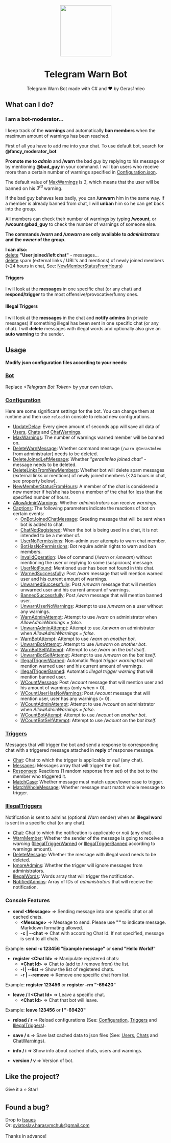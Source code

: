 <p align="center">
  <img width="160" src="https://user-images.githubusercontent.com/67554762/171271199-bde4b277-b109-4aa4-ae6c-00546d844847.png">
</p>
<h1 align="center">Telegram Warn Bot</h1>
<p align="center">
  Telegram Warn Bot made with C# and &hearts; by Geras1mleo
</p>

## What can I do?
### I am a bot-moderator...
I keep track of the **warnings** and automatically **ban members** when the maximum amount of warnings has been reached.

First of all you have to add me into your chat. To use default bot, search for **@fancy_moderator_bot**

**Promote me to _admin_** and **/warn** the bad guy by replying to his message or by mentioning **@bad_guy** in your command.
I will ban users who receive more than a certain number of warnings specified in [Configuration.json](TelegramWarnBot/Configuration/Configuration.json#L3).

The default value of [MaxWarnings](TelegramWarnBot/Configuration/Configuration.json#L3) is *3*, which means that the user will be banned on his *3<sup>rd</sup>* warning.

If the bad guy behaves less badly, you can **/unwarn** him in the same way. If a member is already banned from chat, I will **unban** him so he can get back into the group.

All members can check their number of warnings by typing **/wcount**, or **/wcount @bad_guy** to check the number of warnings of someone else.

**The commands _/warn_ and _/unwarn_ are only available to _administrators_ and the _owner_ of the group.**

**I can also:**<br>
[delete](TelegramWarnBot/Configuration/Configuration.json#L5) **"User joined/left chat"** - messages...<br>
[delete](TelegramWarnBot/Configuration/Configuration.json#L6) spam (external links / URL's and mentions) of newly joined members (<24 hours in chat, See: [NewMemberStatusFromHours](TelegramWarnBot/Configuration/Configuration.json#L7))

#### Triggers
I will look at the **messages** in one specific chat (or any chat) and **respond/trigger** to the most offensive/provocative/funny ones.

#### Illegal Triggers
I will look at the **messages** in the chat and **notify admins** (in private messages) if something illegal has been sent in one specific chat (or any chat). I will **delete** messages with illegal words and optionally also give an **auto warning** to the sender. 

## Usage

**Modify json configuration files according to your needs:**

### [Bot](TelegramWarnBot/Bot.json)

Replace *\<Telegram Bot Token\>* by your own token.

### [Configuration](TelegramWarnBot/Configuration/Configuration.json)

Here are some significant settings for the bot.
You can change them at runtime and then use `reload` in console to reload new configurations.

- [UpdateDelay](TelegramWarnBot/Configuration/Configuration.json#L2): Every given amount of seconds app will save all data of [Users](TelegramWarnBot/Data/Users.json), [Chats](TelegramWarnBot/Data/Chats.json) and [ChatWarnings](TelegramWarnBot/Data/ChatWarnings.json).
- [MaxWarnings](TelegramWarnBot/Configuration/Configuration.json#L3): The number of warnings warned member will be banned on.
- [DeleteWarnMessage](TelegramWarnBot/Configuration/Configuration.json#L4): Whether command message (`/warn @Geras1mleo` from administrator) needs to be deleted.
- [DeleteJoinedLeftMessage](TelegramWarnBot/Configuration/Configuration.json#L5): Whether *"geras1mleo joined chat"* - message needs to be deleted.
- [DeleteLinksFromNewMembers](TelegramWarnBot/Configuration/Configuration.json#L6): Whether bot will delete spam messages (external links or mentions) of newly joined members (<24 hours in chat, see property below).
- [NewMemberStatusFromHours](TelegramWarnBot/Configuration/Configuration.json#L7): A member of the chat is considered a new member if he/she has been a member of the chat for less than the specified number of hours.
- [AllowAdminWarnings](TelegramWarnBot/Configuration/Configuration.json#L8): Whether *administrators* can receive *warnings*. 
- [Captions](TelegramWarnBot/Configuration/Configuration.json#L9): The following parameters indicate the reactions of bot on certain events:
  - [OnBotJoinedChatMessage](TelegramWarnBot/Configuration/Configuration.json#L10): Greeting message that will be sent when bot is added to chat.
  - [ChatNotRegistered](TelegramWarnBot/Configuration/Configuration.json#L11): When the bot is being used in a chat, it is not intended to be a member of.
  - [UserNoPermissions](TelegramWarnBot/Configuration/Configuration.json#L12): Non-admin user attempts to warn chat member.
  - [BotHasNoPermissions](TelegramWarnBot/Configuration/Configuration.json#L13): Bot require admin rights to warn and ban members.
  - [InvalidOperation](TelegramWarnBot/Configuration/Configuration.json#L14): Use of command (*/warn* or */unwarn*) without mentioning the user or replying to some (suspicious) message.
  - [UserNotFound](TelegramWarnBot/Configuration/Configuration.json#L15): Mentioned user has been not found in this chat.
  - [WarnedSuccessfully](TelegramWarnBot/Configuration/Configuration.json#L16): Post */warn* message that will mention warned user and his current amount of warnings.
  - [UnwarnedSuccessfully](TelegramWarnBot/Configuration/Configuration.json#L17): Post */unwarn* message that will mention unwarned user and his current amount of warnings.
  - [BannedSuccessfully](TelegramWarnBot/Configuration/Configuration.json#L18): Post */warn* message that will mention banned user.
  - [UnwarnUserNoWarnings](TelegramWarnBot/Configuration/Configuration.json#L19): Attempt to use */unwarn* on a user without any warnings.
  - [WarnAdminAttempt](TelegramWarnBot/Configuration/Configuration.json#L20): Attempt to use */warn* on administrator when *AllowAdminWarnings = false*.
  - [UnwarnAdminAttempt](TelegramWarnBot/Configuration/Configuration.json#L21): Attempt to use */unwarn* on administrator when *AllowAdminWarnings = false*.
  - [WarnBotAttempt](TelegramWarnBot/Configuration/Configuration.json#L22): Attempt to use */warn* on *another bot*.
  - [UnwarnBotAttempt](TelegramWarnBot/Configuration/Configuration.json#L23): Attempt to use */unwarn* on *another bot*.
  - [WarnBotSelfAttempt](TelegramWarnBot/Configuration/Configuration.json#L24): Attempt to use */warn* on the *bot itself*.
  - [UnwarnBotSelfAttempt](TelegramWarnBot/Configuration/Configuration.json#L25): Attempt to use */unwarn* on the *bot itself*.
  - [IllegalTriggerWarned](TelegramWarnBot/Configuration/Configuration.json#L26): Automatic *Illegal trigger warning* that will mention warned user and his current amount of warnings.
  - [IllegalTriggerBanned](TelegramWarnBot/Configuration/Configuration.json#L27): Automatic *Illegal trigger warning* that will mention banned user.
  - [WCountMessage](TelegramWarnBot/Configuration/Configuration.json#L28): Post */wcount* message that will mention user and his amount of warnings (only when > 0).
  - [WCountUserHasNoWarnings](TelegramWarnBot/Configuration/Configuration.json#L29): Post */wcount* message that will mention user, user has any warnings (= 0).
  - [WCountAdminAttempt](TelegramWarnBot/Configuration/Configuration.json#L30): Attempt to use */wcount* on administrator when *AllowAdminWarnings = false*.
  - [WCountBotAttempt](TelegramWarnBot/Configuration/Configuration.json#L31): Attempt to use */wcount* on *another bot*.
  - [WCountBotSelfAttempt](TelegramWarnBot/Configuration/Configuration.json#L32): Attempt to use */wcount* on the *bot itself*.

### [Triggers](TelegramWarnBot/Configuration/Triggers.json)

Messages that will trigger the bot and send a response to corresponding chat with a triggered message attached in **reply** of response message.

- [Chat](TelegramWarnBot/Configuration/Triggers.json#L3): Chat to which the trigger is applicable or *null* (any chat).
- [Messages](TelegramWarnBot/Configuration/Triggers.json#L4): Messages array that will trigger the bot.
- [Responses](TelegramWarnBot/Configuration/Triggers.json#L5): Reactions (1 random response from set) of the bot to the member who triggered it.
- [MatchCase](TelegramWarnBot/Configuration/Triggers.json#L6): Whether message must match upper/lower case to trigger.
- [MatchWholeMessage](TelegramWarnBot/Configuration/Triggers.json#L7): Whether message must match whole message to trigger.

### [IllegalTriggers](TelegramWarnBot/Configuration/IllegalTriggers.json#L48)

Notification is sent to admins (optional *Warn* sender) when an **illegal word** is sent in a specific chat (or any chat).

- [Chat](TelegramWarnBot/Configuration/IllegalTriggers.json#L3): Chat to which the notification is applicable or *null* (any chat).
- [WarnMember](TelegramWarnBot/Configuration/IllegalTriggers.json#L4): Whether the sender of the message is going to receive a *warning* ([IllegalTriggerWarned](TelegramWarnBot/Configuration/Configuration.json#L22) or [IllegalTriggerBanned](TelegramWarnBot/Configuration/Configuration.json#L23) according to warnings amount).
- [DeleteMessage](TelegramWarnBot/Configuration/IllegalTriggers.json#L5): Whether the message with illegal word needs to be deleted.
- [IgnoreAdmins](TelegramWarnBot/Configuration/IllegalTriggers.json#L6): Whether the trigger will ignore messages from administrators.
- [IllegalWords](TelegramWarnBot/Configuration/IllegalTriggers.json#L7): Words array that will trigger the notification.
- [NotifiedAdmins](TelegramWarnBot/Configuration/IllegalTriggers.json#L8): Array of IDs of *administrators* that will receive the notification.

### Console Features

- **send \<Message\>** => Sending message into one specific chat or all cached chats.
  - **\<Message\>** => Message to send. Please use **""** to indicate message. Markdown formating allowed.
  - **-c | --chat** => Chat with according Chat Id. If not specified, message is sent to all chats.

Example: **send -c 123456 "Example message"** or **send "Hello World!"**

- **register \<Chat Id\>** => Manipulate registered chats:
  - **\<Chat Id\>** => Chat to (add to / remove from) the list.
  - **-l | --list** => Show the list of registered chats.
  - **-r | --remove** => Remove one specific chat from list.

Example: **register 123456** or **register -rm "-69420"**

- **leave / l \<Chat Id\>** => Leave a specific chat.
  - **\<Chat Id\>** => Chat that bot will leave.

Example: **leave 123456** or **l "-69420"**

- **reload / r**  => Reload configurations (See: [Configuration](TelegramWarnBot/Configuration/Configuration.json), [Triggers](TelegramWarnBot/Configuration/Triggers.json) and [IllegalTriggers](TelegramWarnBot/Configuration/IllegalTriggers.json)).

- **save / s** => Save last cached data to json files (See: [Users](TelegramWarnBot/Data/Users.json), [Chats](TelegramWarnBot/Data/Chats.json) and [ChatWarnings](TelegramWarnBot/Data/ChatWarnings.json)).

- **info / i** => Show info about cached chats, users and warnings.

- **version / v** => Version of bot.

## Like the project?

Give it a :star: Star!

## Found a bug?

Drop to <a href="https://github.com/Geras1mleo/TelegramWarnBot/issues">Issues</a><br/>
Or: sviatoslav.harasymchuk@gmail.com<br/>
<br/>
Thanks in advance!
